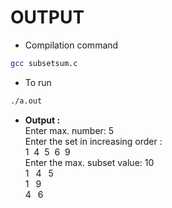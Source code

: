 # OUTPUT

- Compilation command
```bash
gcc subsetsum.c
```
- To run
```bash
./a.out
```
- **Output :**\
Enter max. number: 5\
Enter the set in increasing order : \
1 &nbsp;4 &nbsp;5 &nbsp;6 &nbsp;9\
 Enter the max. subset value: 10\
1 &ensp;4 &ensp;5 \
1 &ensp;9 \
4 &ensp;6 
